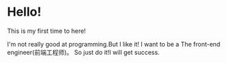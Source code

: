 # Hello!

This is my first time to here!

I'm not really good at programming.But I like it!
I want to be a The front-end engineer(前端工程师)。
So just do it!I will get success.

